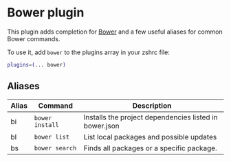 # Bower plugin

This plugin adds completion for [Bower](https://bower.io/) and a few useful aliases for common Bower commands.

To use it, add `bower` to the plugins array in your zshrc file:

```zsh
plugins=(... bower)
```

## Aliases

| Alias | Command         | Description                                            |
|-------|-----------------|--------------------------------------------------------|
| bi    | `bower install` | Installs the project dependencies listed in bower.json |
| bl    | `bower list`    | List local packages and possible updates               |
| bs    | `bower search`  | Finds all packages or a specific package.              |
